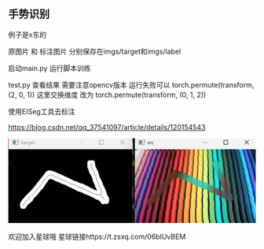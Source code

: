 ## 手势识别

例子是x东的

原图片 和 标注图片 分别保存在imgs/target和imgs/label

启动main.py 运行脚本训练

test.py 查看结果 需要注意opencv版本
运行失败可以
torch.permute(transform, (2, 0, 1))
这里交换维度 改为
torch.permute(transform, (0, 1, 2))


使用EISeg工具去标注


https://blog.csdn.net/qq_37541097/article/details/120154543

 ![image](test.jpg)

欢迎加入星球哦
星球链接https://t.zsxq.com/06bIUvBEM
